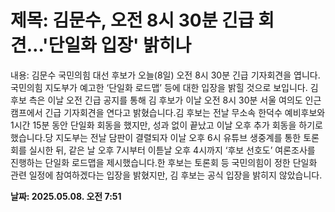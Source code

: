 # **제목: 김문수, 오전 8시 30분 긴급 회견…'단일화 입장' 밝히나**

  내용: 김문수 국민의힘 대선 후보가 오늘(8일) 오전 8시 30분 긴급 기자회견을 엽니다. 국민의힘 지도부가 예고한 ‘단일화 로드맵’ 등에 대한 입장을 밝힐 것으로 보입니다. 김 후보 측은 이날 오전 긴급 공지를 통해 김 후보가 이날 오전 8시 30분 서울 여의도 인근 캠프에서 긴급 기자회견을 연다고 밝혔습니다.김 후보는 전날 무소속 한덕수 예비후보와 1시간 15분 동안 단일화 회동을 했지만, 성과 없이 끝났고 이날 오후 추가 회동을 하기로 했습니다.당 지도부는 전날 담판이 결렬되자 이날 오후 6시 유튜브 생중계를 통한 토론회를 실시한 뒤, 같은 날 오후 7시부터 이튿날 오후 4시까지 ‘후보 선호도’ 여론조사를 진행하는 단일화 로드맵을 제시했습니다.한 후보는 토론회 등 국민의힘이 정한 단일화 관련 일정에 참여하겠다는 입장을 밝혔지만, 김 후보는 공식 입장을 밝히지 않았습니다.

  **날짜: 2025.05.08. 오전 7:51**